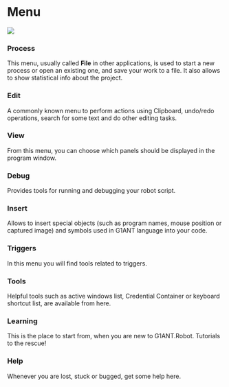 # Menu

![](https://raw.githubusercontent.com/G1ANT-Robot/G1ANT.Manual/raw/develop/-assets/menu.jpg)

### Process

This menu, usually called **File** in other applications, is used to start a new process or open an existing one, and save your work to a file. It also allows to show statistical info about the project.

### Edit

A commonly known menu to perform actions using Clipboard, undo/redo operations, search for some text and do other editing tasks.

### View

From this menu, you can choose which panels should be displayed in the program window.

### Debug

Provides tools for running and debugging your robot script.

### Insert

Allows to insert special objects \(such as program names, mouse position or captured image\) and symbols used in G1ANT language into your code.

### Triggers

In this menu you will find tools related to triggers.

### Tools

Helpful tools such as active windows list, Credential Container or keyboard shortcut list, are available from here.

### Learning

This is the place to start from, when you are new to G1ANT.Robot. Tutorials to the rescue!

### Help

Whenever you are lost, stuck or bugged, get some help here.

